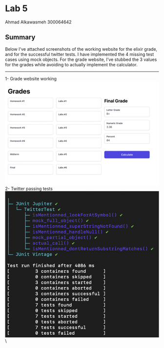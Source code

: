 # Lab 5
Ahmad Alkawasmeh 
300064642

## Summary
Below I've attached screenshots of the working website for the elixir grade, and for the successful twitter tests. I have implemented the 4 missing test cases using mock objects. For the grade website, I’ve stubbed the 3 values for the grades while avoiding to actually implement the calculator.

---
1- Grade website working\
![gradeWorking](https://github.com/ahmadalkawasmeh/seg3103_playground/blob/main/lab05/assets/gradeWorking.png)\
2- Twitter passing tests\
![twitterWorking](https://github.com/ahmadalkawasmeh/seg3103_playground/blob/main/lab05/assets/twitterWorking.png)\